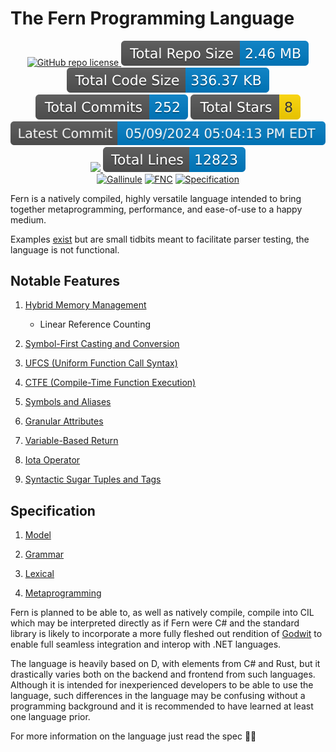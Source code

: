 # The Fern Programming Language

<p align = "center">
  <a href="https://raw.githubusercontent.com/cetio/fnc/main/LICENSE.txt"> <img src="https://img.shields.io/github/license/cetio/fnc.svg" alt="GitHub repo license"/> </a>
  <a href="https://github.com/fern-pl/"><img src="https://raw.githubusercontent.com/fern-pl/.github/main/statsGen/output/repoSize.svg" alt="GitHub repo size"/></a>
  <a href="https://github.com/fern-pl/"><img src="https://raw.githubusercontent.com/fern-pl/.github/main/statsGen/output/codeSize.svg" alt="GitHub code size"/></a>
  <a href="https://github.com/fern-pl/"><img src="https://raw.githubusercontent.com/fern-pl/.github/main/statsGen/output/commits.svg" alt="GitHub commits"/></a>
  <a href="https://github.com/fern-pl/"><img src="https://raw.githubusercontent.com/fern-pl/.github/main/statsGen/output/stars.svg" alt="Stars"/></a>
  <br>
  <a href="https://github.com/fern-pl/"><img src="https://raw.githubusercontent.com/fern-pl/.github/main/statsGen/output/lastMod.svg" alt="Latest commits"/></a>
  <a href="https://github.com/cetio/fnc/actions/workflows/d.yml"> <img src="https://github.com/cetio/fnc/actions/workflows/d.yml/badge.svg"> </a>
  <a href="https://github.com/fern-pl/"><img src="https://raw.githubusercontent.com/fern-pl/.github/main/statsGen/output/lines.svg" alt="Lines"/></a>
  <br>
  <a href="https://github.com/fern-pl/gallinule"><img src="https://img.shields.io/badge/Gallinule-2ea45f?style=for-the-badge&logo=github" alt="Gallinule"/></a>
  <a href="https://github.com/fern-pl/fnc"><img src="https://img.shields.io/badge/FNC-orange?style=for-the-badge&logo=github" alt="FNC"/></a>
  <a href="https://fern-pl.github.io/specification/"><img src="https://img.shields.io/badge/Specification-gray?style=for-the-badge&logo=github" alt="Specification"/></a>
</p>

Fern is a natively compiled, highly versatile language intended to bring together metaprogramming, performance, and ease-of-use to a happy medium.

Examples [exist](https://github.com/fern-pl/fnc/tree/main/examples) but are small tidbits meant to facilitate parser testing, the language is not functional.

## Notable Features

1. [Hybrid Memory Management](https://fern-pl.github.io/specification/model#memory-management)
    - Linear Reference Counting

2. [Symbol-First Casting and Conversion](https://fern-pl.github.io/specification/model#casts-and-conversions)
3. [UFCS (Uniform Function Call Syntax)](https://fern-pl.github.io/specification/model#ufcs)
4. [CTFE (Compile-Time Function Execution)](https://fern-pl.github.io/specification/model#ctfe)
5. [Symbols and Aliases](https://fern-pl.github.io/specification/grammar#symbols-and-aliases)
6. [Granular Attributes](https://fern-pl.github.io/specification/grammar#attributes)
7. [Variable-Based Return](https://fern-pl.github.io/specification/grammar#functions)
8. [Iota Operator](https://fern-pl.github.io/specification/grammar#operators)
9. [Syntactic Sugar Tuples and Tags](https://fern-pl.github.io/specification/grammar#tuple)

## Specification

1. [Model](https://fern-pl.github.io/specification/model)

2. [Grammar](https://fern-pl.github.io/specification/grammar)
3. [Lexical](https://fern-pl.github.io/specification/lexical)
4. [Metaprogramming](https://fern-pl.github.io/specification/metaprogramming)

Fern is planned to be able to, as well as natively compile, compile into CIL which may be interpreted directly as if Fern were C# and the standard library is likely to incorporate a more fully fleshed out rendition of [Godwit](https://github.com/cetio/godwit) to enable full seamless integration and interop with .NET languages.

The language is heavily based on D, with elements from C# and Rust, but it drastically varies both on the backend and frontend from such languages. Although it is intended for inexperienced developers to be able to use the language, such differences in the language may be confusing without a programming background and it is recommended to have learned at least one language prior.

For more information on the language just read the spec 🥺🥺
